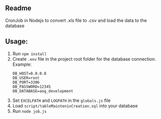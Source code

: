 Readme
------
CronJob in Nodejs to convert .xls file to .csv and load the data to the database

Usage:
------
1) Run `npm install`
2) Create `.env` file in the project root folder for the database connection. Example:
    ```
    DB_HOST=0.0.0.0
    DB_USER=root
    DB_PORT=3306
    DB_PASSWORD=12345
    DB_DATABASE=aog_development
    ```
3) Set `EXCELPATH` and `LOGPATH` in the `globals.js` file
4) Load `script/tableMaintenixCreation.sql` into your database
5) Run `node job.js`

